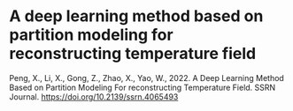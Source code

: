 # A deep learning method based on partition modeling for reconstructing temperature field

Peng, X., Li, X., Gong, Z., Zhao, X., Yao, W., 2022. A Deep Learning Method Based on Partition Modeling For reconstructing Temperature Field. SSRN Journal. https://doi.org/10.2139/ssrn.4065493
